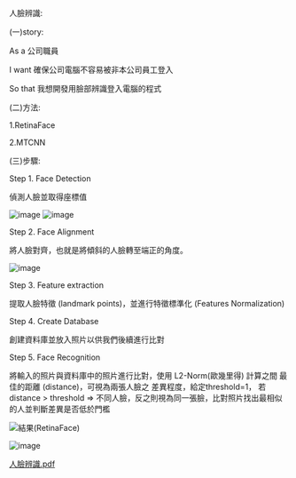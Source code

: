 人臉辨識:

(一)story:

As a 公司職員

I want 確保公司電腦不容易被非本公司員工登入 

So that 我想開發用臉部辨識登入電腦的程式

(二)方法:

1.RetinaFace

2.MTCNN

(三)步驟:

Step 1. Face Detection

偵測人臉並取得座標值

![image](https://github.com/Hungtom831206/Face-Recognition/assets/152977486/b8c92bee-8146-47d9-b00e-fcaa24a037a4)
![image](https://github.com/Hungtom831206/Face-Recognition/assets/152977486/a5448cdc-8a40-4909-b35e-1d0c928241cc)


Step 2. Face Alignment

將人臉對齊，也就是將傾斜的人臉轉至端正的角度。

![image](https://github.com/Hungtom831206/Face-Recognition/assets/152977486/874c4224-2532-4924-bf06-2e841f4b4589)


Step 3. Feature extraction

提取人臉特徵 (landmark points)，並進行特徵標準化 (Features Normalization)


Step 4. Create Database

創建資料庫並放入照片以供我們後續進行比對


Step 5. Face Recognition

將輸入的照片與資料庫中的照片進行比對，使用 L2-Norm(歐幾里得) 計算之間 最佳的距離 (distance)，可視為兩張人臉之 差異程度，給定threshold=1，
若 distance > threshold ⇒ 不同人臉，反之則視為同一張臉，比對照片找出最相似的人並判斷差異是否低於門檻

![結果(RetinaFace)](https://github.com/Hungtom831206/Face-Recognition/assets/152977486/8dc2d94e-4956-40ac-96ac-230ca44d008e)

![image](https://github.com/Hungtom831206/Face-Recognition/assets/152977486/c6bbe6f4-2101-4620-9f2b-328c0dd00640)

[人臉辨識.pdf](https://github.com/Hungtom831206/Face-Recognition/files/13997670/default.pdf)

